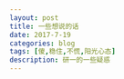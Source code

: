 ```yaml
---
layout: post
title: 一些想说的话
date: 2017-7-19
categories: blog
tags: [傻,稳住,不慌,阳光心态]
description: 研一的一些疑惑
---
```

